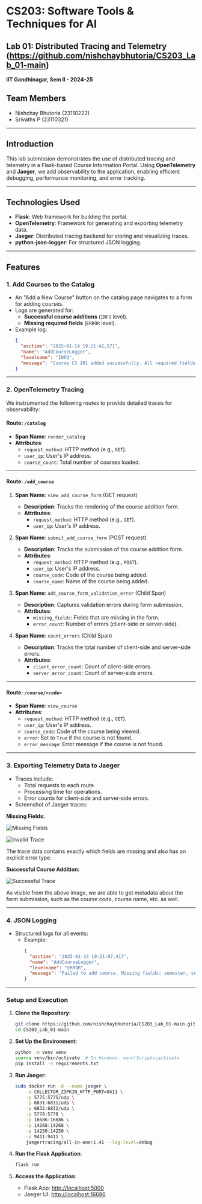 # **CS203: Software Tools & Techniques for AI**
## **Lab 01: Distributed Tracing and Telemetry (https://github.com/nishchaybhutoria/CS203_Lab_01-main)**
**IIT Gandhinagar, Sem II - 2024-25**

## **Team Members**
- Nishchay Bhutoria (23110222)
- Srivaths P (23110321)

---

## **Introduction**
This lab submission demonstrates the use of distributed tracing and telemetry in a Flask-based Course Information Portal. Using **OpenTelemetry** and **Jaeger**, we add observability to the application, enabling efficient debugging, performance monitoring, and error tracking.

---

## **Technologies Used**
- **Flask**: Web framework for building the portal.
- **OpenTelemetry**: Framework for generating and exporting telemetry data.
- **Jaeger**: Distributed tracing backend for storing and visualizing traces.
- **python-json-logger**: For structured JSON logging.

---

## **Features**
### **1. Add Courses to the Catalog**
- An "Add a New Course" button on the catalog page navigates to a form for adding courses.
- Logs are generated for:
  - **Successful course additions** (`INFO` level).
  - **Missing required fields** (`ERROR` level).
- Example log:
  ```json
  {
    "asctime": "2025-01-14 19:21:42,571", 
    "name": "AddCourseLogger", 
    "levelname": "INFO", 
    "message": "Course CS 201 added successfully. All required fields are present."
  }
  ```

---

### **2. OpenTelemetry Tracing**
We instrumented the following routes to provide detailed traces for observability:

#### **Route: `/catalog`**
- **Span Name**: `render_catalog`
- **Attributes**:
  - `request_method`: HTTP method (e.g., `GET`).
  - `user_ip`: User's IP address.
  - `course_count`: Total number of courses loaded.

---

#### **Route: `/add_course`**
1. **Span Name**: `view_add_course_form` (GET request)
   - **Description**: Tracks the rendering of the course addition form.
   - **Attributes**:
     - `request_method`: HTTP method (e.g., `GET`).
     - `user_ip`: User's IP address.

2. **Span Name**: `submit_add_course_form` (POST request)
   - **Description**: Tracks the submission of the course addition form.
   - **Attributes**:
     - `request_method`: HTTP method (e.g., `POST`).
     - `user_ip`: User's IP address.
     - `course_code`: Code of the course being added.
     - `course_name`: Name of the course being added.

3. **Span Name**: `add_course_form_validation_error` (Child Span)
   - **Description**: Captures validation errors during form submission.
   - **Attributes**:
     - `missing_fields`: Fields that are missing in the form.
     - `error_count`: Number of errors (client-side or server-side).

4. **Span Name**: `count_errors` (Child Span)
   - **Description**: Tracks the total number of client-side and server-side errors.
   - **Attributes**:
     - `client_error_count`: Count of client-side errors.
     - `server_error_count`: Count of server-side errors.

---

#### **Route: `/course/<code>`**
- **Span Name**: `view_course`
- **Attributes**:
  - `request_method`: HTTP method (e.g., `GET`).
  - `user_ip`: User's IP address.
  - `course_code`: Code of the course being viewed.
  - `error`: Set to `True` if the course is not found.
  - `error_message`: Error message if the course is not found.


---

### **3. Exporting Telemetry Data to Jaeger**
- Traces include:
  - Total requests to each route.
  - Processing time for operations.
  - Error counts for client-side and server-side errors.
- Screenshot of Jaeger traces:

**Missing Fields:**

![Missing Fields](images/missing.png)

![Invalid Trace](images/errors.png)

The trace data contains exactly which fields are missing and also has an explicit error type.

**Successful Course Addition:**

![Successful Trace](images/success.png)

As visible from the above image, we are able to get metadata about the form submission, such as the course code, course name, etc. as well. 

---

### **4. JSON Logging**
- Structured logs for all events:
  - Example:
    ```json
    {
      "asctime": "2025-01-14 19:21:07,417", 
      "name": "AddCourseLogger", 
      "levelname": "ERROR", 
      "message": "Failed to add course. Missing fields: semester, schedule, classroom, prerequisites, grading"
    }
    ```

---

### **Setup and Execution**
1. **Clone the Repository**:
   ```bash
   git clone https://github.com/nishchaybhutoria/CS203_Lab_01-main.git
   cd CS203_Lab_01-main
   ```

2. **Set Up the Environment**:
   ```bash
   python -m venv venv
   source venv/bin/activate  # On Windows: venv\Scripts\activate
   pip install -r requirements.txt
   ```

3. **Run Jaeger**:
   ```bash
   sudo docker run -d --name jaeger \
       -e COLLECTOR_ZIPKIN_HTTP_PORT=9411 \
       -p 5775:5775/udp \
       -p 6831:6831/udp \
       -p 6832:6832/udp \
       -p 5778:5778 \
       -p 16686:16686 \
       -p 14268:14268 \
       -p 14250:14250 \
       -p 9411:9411 \
       jaegertracing/all-in-one:1.41 --log-level=debug
   ```

4. **Run the Flask Application**:
   ```bash
   flask run
   ```

5. **Access the Application**:
   - Flask App: [http://localhost:5000](http://localhost:5000)
   - Jaeger UI: [http://localhost:16686](http://localhost:16686)

